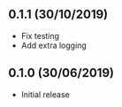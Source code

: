 0.1.1 (30/10/2019)
------------------

- Fix testing
- Add extra logging

0.1.0 (30/06/2019)
------------------

- Initial release
